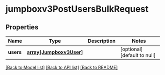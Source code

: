 # jumpboxv3PostUsersBulkRequest

## Properties
Name | Type | Description | Notes
------------ | ------------- | ------------- | -------------
**users** | [**array[Jumpboxv3User]**](Jumpboxv3User.md) |  | [optional] [default to null]

[[Back to Model list]](../README.md#documentation-for-models) [[Back to API list]](../README.md#documentation-for-api-endpoints) [[Back to README]](../README.md)


